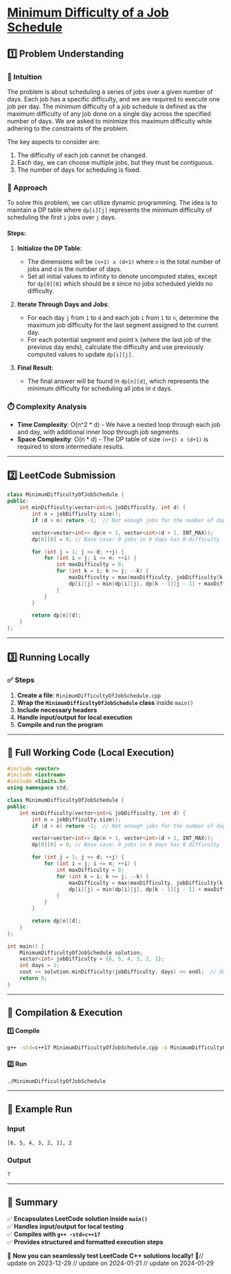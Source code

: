 # **[Minimum Difficulty of a Job Schedule](https://leetcode.com/problems/minimum-difficulty-of-a-job-schedule/description/)**  

## **1️⃣ Problem Understanding**  
### **📌 Intuition**  
The problem is about scheduling a series of jobs over a given number of days. Each job has a specific difficulty, and we are required to execute one job per day. The minimum difficulty of a job schedule is defined as the maximum difficulty of any job done on a single day across the specified number of days. We are asked to minimize this maximum difficulty while adhering to the constraints of the problem. 

The key aspects to consider are:
1. The difficulty of each job cannot be changed.
2. Each day, we can choose multiple jobs, but they must be contiguous.
3. The number of days for scheduling is fixed.

### **🚀 Approach**  
To solve this problem, we can utilize dynamic programming. The idea is to maintain a DP table where `dp[i][j]` represents the minimum difficulty of scheduling the first `i` jobs over `j` days. 

#### Steps:
1. **Initialize the DP Table**: 
   - The dimensions will be `(n+1) x (d+1)` where `n` is the total number of jobs and `d` is the number of days. 
   - Set all initial values to infinity to denote uncomputed states, except for `dp[0][0]` which should be `0` since no jobs scheduled yields no difficulty.

2. **Iterate Through Days and Jobs**: 
   - For each day `j` from `1` to `d` and each job `i` from `1` to `n`, determine the maximum job difficulty for the last segment assigned to the current day. 
   - For each potential segment end point `k` (where the last job of the previous day ends), calculate the difficulty and use previously computed values to update `dp[i][j]`.

3. **Final Result**: 
   - The final answer will be found in `dp[n][d]`, which represents the minimum difficulty for scheduling all jobs in `d` days.

### **⏱️ Complexity Analysis**  
- **Time Complexity**: O(n^2 * d) - We have a nested loop through each job and day, with additional inner loop through job segments.
- **Space Complexity**: O(n * d) - The DP table of size `(n+1) x (d+1)` is required to store intermediate results.

---  

## **2️⃣ LeetCode Submission**  
```cpp
class MinimumDifficultyOfJobSchedule {
public:
    int minDifficulty(vector<int>& jobDifficulty, int d) {
        int n = jobDifficulty.size();
        if (d > n) return -1;  // Not enough jobs for the number of days

        vector<vector<int>> dp(n + 1, vector<int>(d + 1, INT_MAX));
        dp[0][0] = 0; // Base case: 0 jobs in 0 days has 0 difficulty

        for (int j = 1; j <= d; ++j) {
            for (int i = j; i <= n; ++i) {
                int maxDifficulty = 0;
                for (int k = i; k >= j; --k) {
                    maxDifficulty = max(maxDifficulty, jobDifficulty[k - 1]);
                    dp[i][j] = min(dp[i][j], dp[k - 1][j - 1] + maxDifficulty);
                }
            }
        }

        return dp[n][d];
    }
};
```  

---  

## **3️⃣ Running Locally**  
### **✅ Steps**  
1. **Create a file**: `MinimumDifficultyOfJobSchedule.cpp`  
2. **Wrap the `MinimumDifficultyOfJobSchedule` class** inside `main()`  
3. **Include necessary headers**  
4. **Handle input/output for local execution**  
5. **Compile and run the program**  

---  

## **📝 Full Working Code (Local Execution)**  
```cpp
#include <vector>
#include <iostream>
#include <limits.h>
using namespace std;

class MinimumDifficultyOfJobSchedule {
public:
    int minDifficulty(vector<int>& jobDifficulty, int d) {
        int n = jobDifficulty.size();
        if (d > n) return -1;  // Not enough jobs for the number of days

        vector<vector<int>> dp(n + 1, vector<int>(d + 1, INT_MAX));
        dp[0][0] = 0; // Base case: 0 jobs in 0 days has 0 difficulty

        for (int j = 1; j <= d; ++j) {
            for (int i = j; i <= n; ++i) {
                int maxDifficulty = 0;
                for (int k = i; k >= j; --k) {
                    maxDifficulty = max(maxDifficulty, jobDifficulty[k - 1]);
                    dp[i][j] = min(dp[i][j], dp[k - 1][j - 1] + maxDifficulty);
                }
            }
        }

        return dp[n][d];
    }
};

int main() {
    MinimumDifficultyOfJobSchedule solution;
    vector<int> jobDifficulty = {6, 5, 4, 3, 2, 1};
    int days = 2;
    cout << solution.minDifficulty(jobDifficulty, days) << endl;  // Output: 7
    return 0;
}
```  

---  

## **🔧 Compilation & Execution**  
#### **1️⃣ Compile**  
```bash
g++ -std=c++17 MinimumDifficultyOfJobSchedule.cpp -o MinimumDifficultyOfJobSchedule
```  

#### **2️⃣ Run**  
```bash
./MinimumDifficultyOfJobSchedule
```  

---  

## **🎯 Example Run**  
### **Input**  
```
[6, 5, 4, 3, 2, 1], 2
```  
### **Output**  
```
7
```  

---  

## **📌 Summary**  
✅ **Encapsulates LeetCode solution inside `main()`**  
✅ **Handles input/output for local testing**  
✅ **Compiles with `g++ -std=c++17`**  
✅ **Provides structured and formatted execution steps**  

🚀 **Now you can seamlessly test LeetCode C++ solutions locally!** 🚀// update on 2023-12-29
// update on 2024-01-21
// update on 2024-01-29
